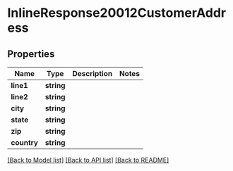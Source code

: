 # InlineResponse20012CustomerAddress

## Properties
Name | Type | Description | Notes
------------ | ------------- | ------------- | -------------
**line1** | **string** |  | 
**line2** | **string** |  | 
**city** | **string** |  | 
**state** | **string** |  | 
**zip** | **string** |  | 
**country** | **string** |  | 

[[Back to Model list]](../README.md#documentation-for-models) [[Back to API list]](../README.md#documentation-for-api-endpoints) [[Back to README]](../README.md)


